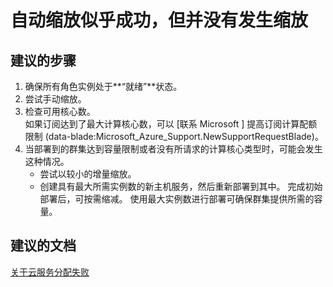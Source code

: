 <properties 
    pageTitle="Autoscale seems to be successful but scaling is not happening"
    description="自动缩放似乎成功，但并没有发生缩放"
    service="microsoft.classiccompute"
    resource="domainnames"
    authors="jluk"
    displayOrder="6"
    selfHelpType="resource"
    supportTopicIds=""
    resourceTags=""  
    productPesIds=""
    cloudEnvironments="public"
/>


# 自动缩放似乎成功，但并没有发生缩放

## **建议的步骤**
1. 确保所有角色实例处于**“就绪”**状态。 <br>
2. 尝试手动缩放。 <br>
3. 检查可用核心数。 <br>
如果订阅达到了最大计算核心数，可以 [联系 Microsoft ] 提高订阅计算配额限制 (data-blade:Microsoft_Azure_Support.NewSupportRequestBlade)。
4. 当部署到的群集达到容量限制或者没有所请求的计算核心类型时，可能会发生这种情况。 <br>
    * 尝试以较小的增量缩放。 <br>
    * 创建具有最大所需实例数的新主机服务，然后重新部署到其中。 完成初始部署后，可按需缩减。 使用最大实例数进行部署可确保群集提供所需的容量。 <br>

## **建议的文档**
[关于云服务分配失败](https://azure.microsoft.com/documentation/articles/cloud-services-allocation-failures/) <br>



<!--HONumber=Oct16_HO1-->


